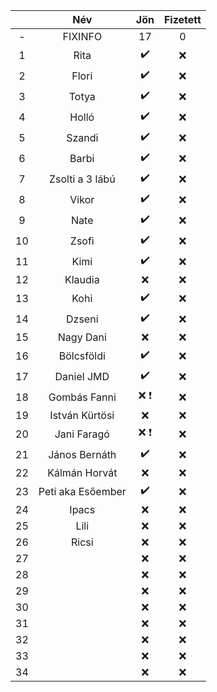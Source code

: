 || Név | Jön | Fizetett |
|:---:|  :---:       |     :---:      |      :---:    |
|-|FIXINFO|17|0|
|1| Rita   |:heavy_check_mark:|:x:|
|2| Flori  |:heavy_check_mark:|:x:|
|3| Totya  |:heavy_check_mark:|:x:|
|4| Holló  |:heavy_check_mark:|:x:|
|5| Szandi |:heavy_check_mark:|:x:|
|6| Barbi  |:heavy_check_mark:|:x:|
|7| Zsolti a 3 lábú|:heavy_check_mark:|:x:|
|8| Vikor  |:heavy_check_mark:|:x:|
|9| Nate   |:heavy_check_mark:|:x:|
|10| Zsofi  |:heavy_check_mark:|:x:|
|11| Kimi  |:heavy_check_mark:|:x:|
|12| Klaudia  |:x:|:x:|
|13| Kohi  |:heavy_check_mark:|:x:|
|14| Dzseni  |:heavy_check_mark:|:x:|
|15| Nagy Dani  |:x:|:x:|
|16| Bölcsföldi  |:heavy_check_mark:|:x:|
|17| Daniel JMD  |:heavy_check_mark:|:x:|
|18| Gombás Fanni  |:x: :exclamation:|:x:|
|19| István Kürtösi|:x:|:x:|
|20| Jani Faragó   |:x: :exclamation:|:x:|
|21| János Bernáth |:heavy_check_mark:|:x:|
|22| Kálmán Horvát |:x:|:x:|
|23|Peti aka Esőember|:heavy_check_mark:|:x:|
|24|Ipacs|:x:|:x:|
|25|Lili |:x:|:x:|
|26|Ricsi|:x:|:x:|
|27| |:x:|:x:|
|28| |:x:|:x:|
|29| |:x:|:x:|
|30| |:x:|:x:|
|31| |:x:|:x:|
|32| |:x:|:x:|
|33| |:x:|:x:|
|34| |:x:|:x:|
